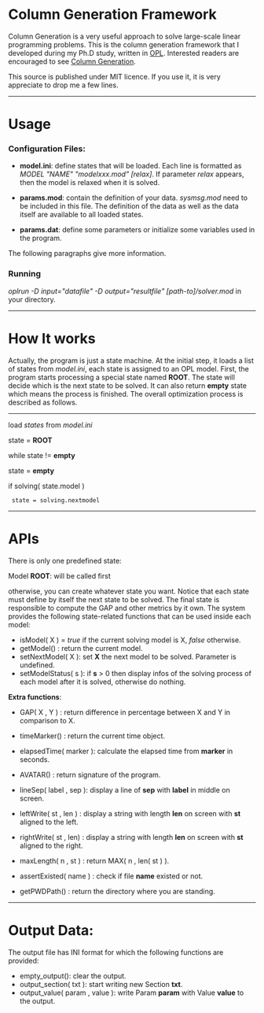 Column Generation Framework
===========================

Column Generation is a very useful approach to solve large-scale linear programming problems. 
This is the column generation framework that I developed during my Ph.D study, written in [OPL][opl]. 
Interested readers are encouraged to see [Column Generation][cgbook].

This source is published under MIT licence. If you use it, it is very appreciate to drop me a few lines.


[opl]: http://www-01.ibm.com/software/integration/optimization/cplex-optimization-studio/
[cgbook]: http://www.amazon.com/Column-Generation-Gerad-25th-Anniversary/dp/0387254854

---

Usage
=====

### Configuration Files:

+ __model.ini__: define states that will be loaded. Each line is formatted as _MODEL "NAME" "modelxxx.mod" [relax]_. If parameter 
_relax_ appears, then the model is relaxed when it is solved.

+ __params.mod__: contain the definition of your data. _sysmsg.mod_ need to be included in this file. The definition of the data as well as the data itself are available to all loaded states.

+ __params.dat__: define some parameters or initialize some variables used in the program.

The following paragraphs give more information.

### Running

_oplrun -D input="datafile" -D output="resultfile" [path-to]/solver.mod_  in your directory.

---

How It works
============

Actually, the program is just a state machine. At the initial step, it loads a list of states from _model.ini_, each state
is assigned to an OPL model. First, the program starts processing a special state named __ROOT__. The state will decide 
which is the next state to be solved. It can also return __empty__ state which means the process is finished. 
The overall optimization process is described as follows. 

-----
load _states_ from _model.ini_
	
state = __ROOT__

while state  != __empty__

  state = __empty__
		
   if solving( state.model )
     
     state = solving.nextmodel

---

APIs
====

There is only one predefined state:

Model __ROOT__: will be called first

otherwise, you can create whatever state you want. Notice that each state must define by itself the next state to be solved.
The final state is responsible to compute the GAP and other metrics by it own.
The system provides the following state-related functions that can be used inside each model:

- isModel( X )      = _true_ if the current solving model is X, _false_ otherwise.
- getModel()       : return the current model.    
- setNextModel( X ): set __X__ the next model to be solved. Parameter is undefined.
- setModelStatus( s ): if __s__ > 0 then display infos of the solving process of each model after it is solved, otherwise do nothing.

__Extra functions__:

- GAP( X , Y ) : return difference in percentage between X and Y in comparison to X.

- timeMarker() : return the current time object.
- elapsedTime( marker ): calculate the elapsed time from __marker__ in seconds.

- AVATAR() : return signature of the program.
- lineSep( label , sep ): display a line of __sep__ with __label__ in middle on screen.
- leftWrite( st , len ) : display a string with length __len__ on screen with __st__ aligned to the left.
- rightWrite( st , len) : display a string with length __len__ on screen with __st__ aligned to the right.
- maxLength( n , st )   : return MAX( n , len( st ) ).


- assertExisted( name ) : check if file __name__ existed or not.
- getPWDPath() : return the directory where you are standing.

---

Output Data:
============

The output file has INI format for which the following functions are provided:

- empty_output(): clear the output.
- output_section( txt ): start writing new Section __txt__.
- output_value( param , value ): write Param __param__ with Value __value__ to the output.
